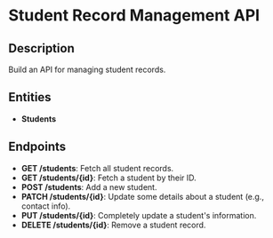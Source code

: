 # Student Record Management API

## Description
Build an API for managing student records.

## Entities
- **Students**

## Endpoints
- **GET /students**: Fetch all student records.
- **GET /students/{id}**: Fetch a student by their ID.
- **POST /students**: Add a new student.
- **PATCH /students/{id}**: Update some details about a student (e.g., contact info).
- **PUT /students/{id}**: Completely update a student's information.
- **DELETE /students/{id}**: Remove a student record.

